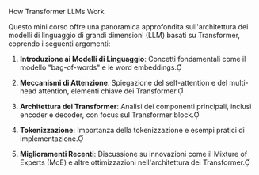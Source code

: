 How Transformer LLMs Work

Questo mini corso offre una panoramica approfondita sull'architettura dei modelli di linguaggio di grandi dimensioni (LLM) basati su Transformer, coprendo i seguenti argomenti:

1. **Introduzione ai Modelli di Linguaggio**: Concetti fondamentali come il modello "bag-of-words" e le word embeddings.

2. **Meccanismi di Attenzione**: Spiegazione del self-attention e del multi-head attention, elementi chiave dei Transformer.

3. **Architettura dei Transformer**: Analisi dei componenti principali, inclusi encoder e decoder, con focus sul Transformer block.

4. **Tokenizzazione**: Importanza della tokenizzazione e esempi pratici di implementazione.

5. **Miglioramenti Recenti**: Discussione su innovazioni come il Mixture of Experts (MoE) e altre ottimizzazioni nell'architettura dei Transformer.
